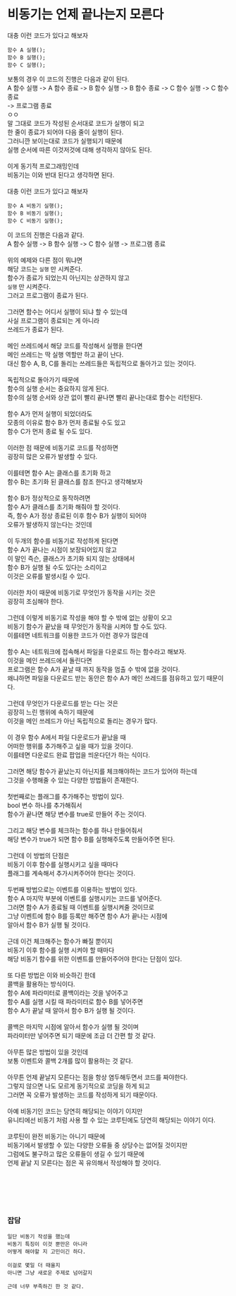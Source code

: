 # 비동기는 언제 끝나는지 모른다

대충 이런 코드가 있다고 해보자
```
함수 A 실행();
함수 B 실행();
함수 C 실행();
```
보통의 경우 이 코드의 진행은 다음과 같이 된다.</br>
A 함수 실행 -> A 함수 종료 -> B 함수 실행 -> B 함수 종료 -> C 함수 실행 -> C 함수 종료</br>
-> 프로그램 종료</br>
ㅇㅇ
</br>
말 그대로 코드가 작성된 순서대로 코드가 실행이 되고</br>
한 줄이 종료가 되어야 다음 줄이 실행이 된다.</br>
그러니깐 보이는대로 코드가 실행되기 때문에</br>
실행 순서에 따른 이것저것에 대해 생각하지 않아도 된다.</br>
</br>
이게 동기적 프로그래밍인데</br>
비동기는 이와 반대 된다고 생각하면 된다.</br>
</br>
대충 이런 코드가 있다고 해보자
```
함수 A 비동기 실행();
함수 B 비동기 실행();
함수 C 비동기 실행();
```
이 코드의 진행은 다음과 같다.</br>
A 함수 실행 -> B 함수 실행 -> C 함수 실행 -> 프로그램 종료</br>
</br>
위의 예제와 다른 점이 뭐냐면</br>
해당 코드는 `실행` 만 시켜준다.</br>
함수가 종료가 되었는지 아닌지는 상관하지 않고</br>
`실행` 만 시켜준다.</br>
그러고 프로그램이 종료가 된다.</br>
</br>
그러면 함수는 어디서 실행이 되냐 할 수 있는데</br>
사실 프로그램이 종료되는 게 아니라</br>
쓰레드가 종료가 된다.</br>
</br>
메인 쓰레드에서 해당 코드를 작성해서 실행을 한다면</br>
메인 쓰레드는 딱 실행 역할만 하고 끝이 난다.</br>
대신 함수 A, B, C를 돌리는 쓰레드들은 독립적으로 돌아가고 있는 것이다.</br>
</br>
독립적으로 돌아가기 때문에</br>
함수의 실행 순서는 중요하지 않게 된다.</br>
함수의 실행 순서와 상관 없이 빨리 끝나면 빨리 끝나는대로 함수는 리턴된다.</br>
</br>
함수 A가 먼저 실행이 되었더라도</br>
모종의 이유로 함수 B가 먼저 종료될 수도 있고</br>
함수 C가 먼저 종료 될 수도 있다.</br>
</br>
이러한 점 때문에 비동기로 코드를 작성하면</br>
굉장히 많은 오류가 발생할 수 있다.</br>
</br>
이를테면 함수 A는 클래스를 초기화 하고</br>
함수 B는 초기화 된 클래스를 참조 한다고 생각해보자</br>
</br>
함수 B가 정상적으로 동작하려면</br>
함수 A가 클래스를 초기화 해줘야 할 것이다.</br>
즉, 함수 A가 정상 종료된 이후 함수 B가 실행이 되어야</br>
오류가 발생하지 않는다는 것인데</br>
</br>
이 두개의 함수를 비동기로 작성하게 된다면</br>
함수 A가 끝나는 시점이 보장되어있지 않고</br>
이 말인 즉슨, 클래스가 초기화 되지 않는 상태에서</br>
함수 B가 실행 될 수도 있다는 소리이고</br>
이것은 오류를 발생시킬 수 있다.</br>
</br>
이러한 차이 때문에 비동기로 무엇인가 동작을 시키는 것은</br>
굉장히 조심해야 한다.</br>
</br>
그런데 이렇게 비동기로 작성을 해야 할 수 밖에 없는 상황이 오고</br>
비동기 함수가 끝났을 때 무엇인가 동작을 시켜야 할 수도 있다.</br>
이를테면 네트워크를 이용한 코드가 이런 경우가 많은데</br>
</br>
함수 A는 네트워크에 접속해서 파일을 다운로드 하는 함수라고 해보자.</br>
이것을 메인 쓰레드에서 돌린다면</br>
프로그램은 함수 A가 끝날 때 까지 동작을 멈출 수 밖에 없을 것이다.</br>
왜냐하면 파일을 다운로드 받는 동안은 함수 A가 메인 쓰레드를 점유하고 있기 때문이다.</br>
</br>
그런데 무엇인가 다운로드를 받는 다는 것은</br>
굉장히 느린 행위에 속하기 때문에</br>
이것을 메인 쓰레드가 아닌 독립적으로 돌리는 경우가 많다.</br>
</br>
이 경우 함수 A에서 파일 다운로드가 끝났을 때</br>
어떠한 행위를 추가해주고 싶을 때가 있을 것이다.</br>
이를테면 다운로드 완료 팝업을 띄운다던가 하는 식이다.</br>
</br>
그러면 해당 함수가 끝났는지 아닌지를 체크해야하는 코드가 있어야 하는데</br>
그것을 수행해줄 수 있는 다양한 방법들이 존재한다.</br>
</br>
첫번째로는 플래그를 추가해주는 방법이 있다.</br>
bool 변수 하나를 추가해줘서</br>
함수가 끝나면 해당 변수를 true로 만들어 주는 것이다.</br>
</br>
그리고 해당 변수를 체크하는 함수를 하나 만들어줘서</br>
해당 변수가 true가 되면 함수 B를 실행해주도록 만들어주면 된다.</br>
</br>
그런데 이 방법의 단점은</br>
비동기 이후 함수를 실행시키고 싶을 때마다</br>
플래그를 계속해서 추가시켜주어야 한다는 것이다.</br>
</br>
두번째 방법으로는 이벤트를 이용하는 방법이 있다.</br>
함수 A 마지막 부분에 이벤트를 실행시키는 코드를 넣어준다.</br>
그러면 함수 A가 종료될 때 이벤트를 실행시켜줄 것이므로</br>
그냥 이벤트에 함수 B를 등록만 해주면 함수 A가 끝나는 시점에</br>
알아서 함수 B가 실행 될 것이다.</br>
</br>
근데 이건 체크해주는 함수가 빠질 뿐이지</br>
비동기 이후 함수를 실행 시켜야 할 때마다</br>
해당 비동기 함수를 위한 이벤트를 만들어주어야 한다는 단점이 있다.</br>
</br>
또 다른 방법은 이와 비슷하긴 한데</br>
콜백을 활용하는 방식이다.</br>
함수 A에 파라미터로 콜백이라는 것을 넣어주고</br>
함수 A를 실행 시킬 때 파라미터로 함수 B를 넣어주면</br>
함수 A가 끝날 때 알아서 함수 B가 실행 될 것이다.</br>
</br>
콜백은 마지막 시점에 알아서 함수가 실행 될 것이며</br>
파라미터만 넣어주면 되기 때문에 조금 더 간편 할 것 같다.</br>
</br>
아무튼 많은 방법이 있을 것인데</br>
보통 이벤트와 콜백 2개를 많이 활용하는 것 같다.</br>
</br>
아무튼 언제 끝날지 모른다는 점을 항상 염두해두면서 코드를 짜야한다.</br>
그렇지 않으면 나도 모르게 동기적으로 코딩을 하게 되고</br>
그러면 꼭 오류가 발생하는 코드를 작성하게 되기 때문이다.</br>
</br>
아예 비동기인 코드는 당연히 해당되는 이야기 이지만</br>
유니티에선 비동기 처럼 사용 할 수 있는 코루틴에도 당연히 해당되는 이야기 이다.</br>
</br>
코루틴이 완전 비동기는 아니기 때문에</br>
비동기에서 발생할 수 있는 다양한 오류들 중 상당수는 없어질 것이지만</br>
그럼에도 불구하고 많은 오류들이 생길 수 있기 때문에</br>
언제 끝날 지 모른다는 점은 꼭 유의해서 작성해야 할 것이다.</br>
</br>
</br>
</br>
</br>
</br>
### 잡담
```
일단 비동기 작성을 했는데
비동기 특징이 이것 뿐만은 아니라
어떻게 해야할 지 고민이긴 하다.

이걸로 몇일 더 때울지
아니면 그냥 새로운 주제로 넘어갈지

근데 너무 부족하긴 한 것 같다.
```